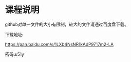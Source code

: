 # 课程说明

github对单一文件的大小有限制，较大的文件请通过百度盘下载。

下载地址:

https://pan.baidu.com/s/1LXb4NsNR1kAdP9717m2-LA

密码:u51y
  
